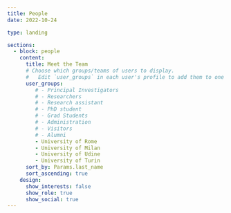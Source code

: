 ```yaml
---
title: People
date: 2022-10-24

type: landing

sections:
  - block: people
    content:
      title: Meet the Team
      # Choose which groups/teams of users to display.
      #   Edit `user_groups` in each user's profile to add them to one or more of these groups.
      user_groups:
         # - Principal Investigators
         # - Researchers
         # - Research assistant
         # - PhD student
         # - Grad Students
         # - Administration
         # - Visitors
         # - Alumni
         - University of Rome
         - University of Milan
         - University of Udine
         - University of Turin
      sort_by: Params.last_name
      sort_ascending: true
    design:
      show_interests: false
      show_role: true
      show_social: true
---
```

